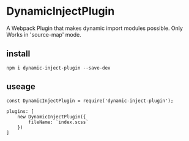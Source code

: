 # DynamicInjectPlugin
A Webpack Plugin that makes dynamic import modules possible. Only Works in 'source-map' mode.

## install 

	npm i dynamic-inject-plugin --save-dev

## useage

	const DynamicInjectPlugin = require('dynamic-inject-plugin');
	
	plugins: [
        new DynamicInjectPlugin({
			fileName: `index.scss`
        })
	]
	